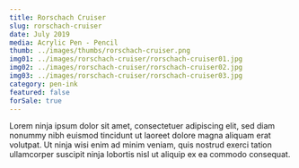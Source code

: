 ```yaml
---
title: Rorschach Cruiser
slug: rorschach-cruiser
date: July 2019
media: Acrylic Pen - Pencil
thumb: ../images/thumbs/rorschach-cruiser.png
img01: ../images/rorschach-cruiser/rorschach-cruiser01.jpg
img02: ../images/rorschach-cruiser/rorschach-cruiser02.jpg
img03: ../images/rorschach-cruiser/rorschach-cruiser03.jpg
category: pen-ink
featured: false
forSale: true
---
```


Lorem ninja ipsum dolor sit amet, consectetuer adipiscing elit, sed diam nonummy nibh euismod tincidunt ut laoreet dolore magna aliquam erat volutpat. Ut ninja wisi enim ad minim veniam, quis nostrud exerci tation ullamcorper suscipit ninja lobortis nisl ut aliquip ex ea commodo consequat.
